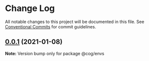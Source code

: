 # Change Log

All notable changes to this project will be documented in this file.
See [Conventional Commits](https://conventionalcommits.org) for commit guidelines.

## [0.0.1](https://github.com/gearbox-built/cog/compare/v1.0.1...v0.0.1) (2021-01-08)

**Note:** Version bump only for package @cog/envs
